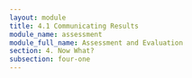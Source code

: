 ```yaml
---
layout: module
title: 4.1 Communicating Results
module_name: assessment
module_full_name: Assessment and Evaluation
section: 4. Now What?
subsection: four-one
---
```

